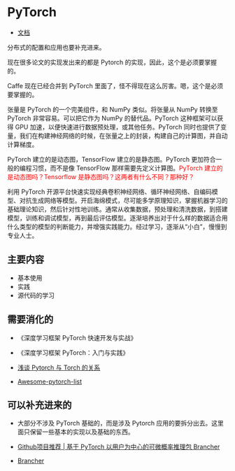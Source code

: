 
# PyTorch

- [文档](https://www.pytorchtutorial.com/docs/)

分布式的配置和应用也要补充进来。




现在很多论文的实现发出来的都是 Pytorch 的实现，因此，这个是必须要掌握的。

Caffe 现在已经合并到 PyTorch 里面了，怪不得现在这么厉害。嗯，这个是必须要掌握的。

张量是 PyTorch 的一个完美组件，和 NumPy 类似。将张量从 NumPy 转换至 PyTorch 非常容易。可以把它作为 NumPy 的替代品。PyTorch 这种框架可以获得 GPU 加速，以便快速进行数据预处理，或其他任务。PyTorch 同时也提供了变量，我们在构建神经网络的时候，在张量之上的封装，构建自己的计算图，并自动计算梯度。

PyTorch 建立的是动态图，TensorFlow 建立的是静态图。PyTorch 更加符合一般的编程习惯，而不是像 TensorFlow 那样需要先定义计算图。<span style="color:red;">PyTorch 建立的是动态图吗？Tensorflow 是静态图吗？这两者有什么不同？那种好？</span>


利用 PyTorch 开源平台快速实现经典卷积神经网络、循环神经网络、自编码模型、对抗生成网络等模型。开启海绵模式，尽可能多学原理知识，掌握机器学习的基础理论知识，然后针对性地训练。通常从收集数据，预处理和清洗数据，到搭建模型，训练和调试模型，再到最后评估模型。逐渐培养出对于什么样的数据适合用什么类型的模型的判断能力，并增强实践能力。经过学习，逐渐从“小白”，慢慢到专业人士。



## 主要内容

- 基本使用
- 实践
- 源代码的学习


## 需要消化的


- 《深度学习框架 PyTorch 快速开发与实战》
- 《深度学习框架 PyTorch：入门与实践》


- [浅谈 Pytorch 与 Torch 的关系](https://cloud.tencent.com/developer/article/1142510)
- [Awesome-pytorch-list](https://github.com/bharathgs/Awesome-pytorch-list)

## 可以补充进来的

- 大部分不涉及 PyTorch 基础的，而是涉及 Pytorch 应用的要拆分出去。这里面只保留一些基本的实现以及基础的东西。



- [Github项目推荐 | 基于 PyTorch 以用户为中心的可微概率推理包 Brancher](http://mp.weixin.qq.com/s?__biz=MjM5ODU3OTIyOA==&mid=2650677438&idx=2&sn=5d70def612e4d42fc1835cca39071d8d&chksm=bec21dcd89b594dbee3e48482d5cfe3e01f83539af664eca8bb57333700c6f14ecb7e22dbc05&mpshare=1&scene=1&srcid=#rd)
- [Brancher](https://github.com/AI-DI/Brancher)
